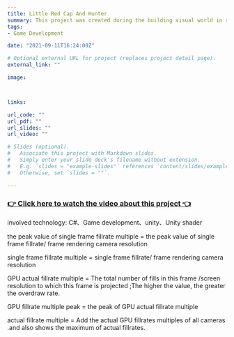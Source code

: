 ```yaml
---
title: Little Red Cap And Hunter
summary: This project was created during the building visual world in round 1 with my teammates. it is about the woof is running after the little red cap in a forest and the hunter should be protecting the little red cap. and the world was built in the VR platfrom using the Occulus.
tags:
- Game Development

date: "2021-09-11T16:24:00Z"

# Optional external URL for project (replaces project detail page).
external_link: ""

image:



links:

url_code: ""
url_pdf: ""
url_slides: ""
url_video: ""

# Slides (optional).
#   Associate this project with Markdown slides.
#   Simply enter your slide deck's filename without extension.
#   E.g. `slides = "example-slides"` references `content/slides/example-slides.md`.
#   Otherwise, set `slides = ""`.

---
```



### [👉 Click here to watch the video about this project 👈](https://github.com/jessicafeng825/Hui-feng-Portfolio/blob/master/content/project/OverwriteTools/overdraw%E6%8C%87%E6%A0%87%E5%B7%A5%E5%85%B7%E4%BB%8B%E7%BB%8D.pptx?raw=true)


involved technology: C#、Game development、unity、Unity shader


the peak value of single frame fillrate multiple = the peak value of single frame fillrate/ frame rendering camera resolution

single frame fillrate multiple = single frame fillrate/ frame rendering camera resolution

GPU actual fillrate multiple = The total number of fills in this frame /screen resolution to which this frame is projected ;The higher the value, the greater the overdraw rate.

GPU fillrate multiple peak =  the peak of GPU actual fillrate multiple

actual fillrate multiple = Add the actual GPU fillrates multiples of all cameras .and also shows the maximum of actual fillrates.
